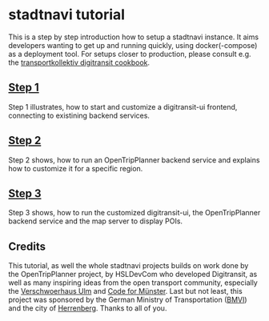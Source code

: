 # stadtnavi tutorial
This is a step by step introduction how to setup a stadtnavi instance. It aims developers wanting to get up and running quickly, using docker(-compose) as a deployment tool. For setups closer to production, please consult e.g. the [transportkollektiv digitransit cookbook](https://transportkollektiv.github.io/digitransit-setup/).

## [Step 1](01-customizing-digitransit/README.md)
Step 1 illustrates, how to start and customize a digitransit-ui frontend, connecting to existining backend services.

## [Step 2](02-otp-and-graph-building/README.md)
Step 2 shows, how to run an OpenTripPlanner backend service and explains how to customize it for a specific region.

## [Step 3](03-running-otp-and-digitransit/README.md)
Step 3 shows, how to run the customized digitransit-ui, the OpenTripPlanner backend service and the map server to display POIs.

## Credits
This tutorial, as well the whole stadtnavi projects builds on work done by the OpenTripPlanner project, by HSLDevCom who developed Digitransit, as well as many inspiring ideas from the open transport community, especially the [Verschwoerhaus Ulm](https://verschwoerhaus.de) and [Code for Münster](https://codeformuenster.org). Last but not least, this project was sponsored by the German Ministry of Transportation ([BMVI](https://www.bmvi.de/)) and the city of [Herrenberg](https://herrenberg.de/). Thanks to all of you.